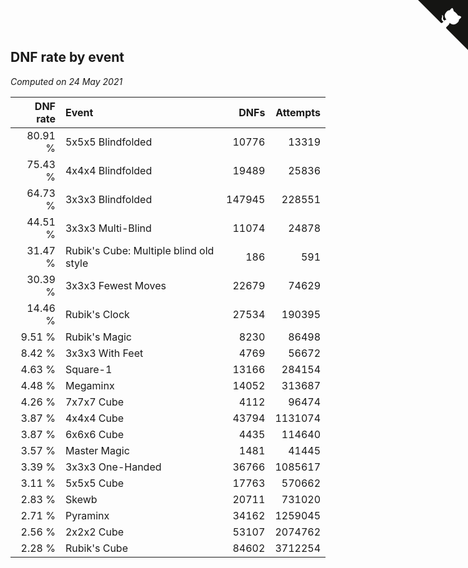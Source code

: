 ## DNF rate by event

*Computed on 24 May 2021*

| DNF rate | Event | DNFs | Attempts |
| ---: | :--- | ---: | ---: |
| 80.91 % | 5x5x5 Blindfolded | 10776 | 13319 |
| 75.43 % | 4x4x4 Blindfolded | 19489 | 25836 |
| 64.73 % | 3x3x3 Blindfolded | 147945 | 228551 |
| 44.51 % | 3x3x3 Multi-Blind | 11074 | 24878 |
| 31.47 % | Rubik's Cube: Multiple blind old style | 186 | 591 |
| 30.39 % | 3x3x3 Fewest Moves | 22679 | 74629 |
| 14.46 % | Rubik's Clock | 27534 | 190395 |
| 9.51 % | Rubik's Magic | 8230 | 86498 |
| 8.42 % | 3x3x3 With Feet | 4769 | 56672 |
| 4.63 % | Square-1 | 13166 | 284154 |
| 4.48 % | Megaminx | 14052 | 313687 |
| 4.26 % | 7x7x7 Cube | 4112 | 96474 |
| 3.87 % | 4x4x4 Cube | 43794 | 1131074 |
| 3.87 % | 6x6x6 Cube | 4435 | 114640 |
| 3.57 % | Master Magic | 1481 | 41445 |
| 3.39 % | 3x3x3 One-Handed | 36766 | 1085617 |
| 3.11 % | 5x5x5 Cube | 17763 | 570662 |
| 2.83 % | Skewb | 20711 | 731020 |
| 2.71 % | Pyraminx | 34162 | 1259045 |
| 2.56 % | 2x2x2 Cube | 53107 | 2074762 |
| 2.28 % | Rubik's Cube | 84602 | 3712254 |


<a href="https://github.com/jonatanklosko/wca_statistics" class="github-corner" aria-label="View source on Github"><svg width="80" height="80" viewBox="0 0 250 250" style="fill:#151513; color:#fff; position: absolute; top: 0; border: 0; right: 0;" aria-hidden="true"><path d="M0,0 L115,115 L130,115 L142,142 L250,250 L250,0 Z"></path><path d="M128.3,109.0 C113.8,99.7 119.0,89.6 119.0,89.6 C122.0,82.7 120.5,78.6 120.5,78.6 C119.2,72.0 123.4,76.3 123.4,76.3 C127.3,80.9 125.5,87.3 125.5,87.3 C122.9,97.6 130.6,101.9 134.4,103.2" fill="currentColor" style="transform-origin: 130px 106px;" class="octo-arm"></path><path d="M115.0,115.0 C114.9,115.1 118.7,116.5 119.8,115.4 L133.7,101.6 C136.9,99.2 139.9,98.4 142.2,98.6 C133.8,88.0 127.5,74.4 143.8,58.0 C148.5,53.4 154.0,51.2 159.7,51.0 C160.3,49.4 163.2,43.6 171.4,40.1 C171.4,40.1 176.1,42.5 178.8,56.2 C183.1,58.6 187.2,61.8 190.9,65.4 C194.5,69.0 197.7,73.2 200.1,77.6 C213.8,80.2 216.3,84.9 216.3,84.9 C212.7,93.1 206.9,96.0 205.4,96.6 C205.1,102.4 203.0,107.8 198.3,112.5 C181.9,128.9 168.3,122.5 157.7,114.1 C157.9,116.9 156.7,120.9 152.7,124.9 L141.0,136.5 C139.8,137.7 141.6,141.9 141.8,141.8 Z" fill="currentColor" class="octo-body"></path></svg></a><style>.github-corner:hover .octo-arm{animation:octocat-wave 560ms ease-in-out}@keyframes octocat-wave{0%,100%{transform:rotate(0)}20%,60%{transform:rotate(-25deg)}40%,80%{transform:rotate(10deg)}}@media (max-width:500px){.github-corner:hover .octo-arm{animation:none}.github-corner .octo-arm{animation:octocat-wave 560ms ease-in-out}}</style>
